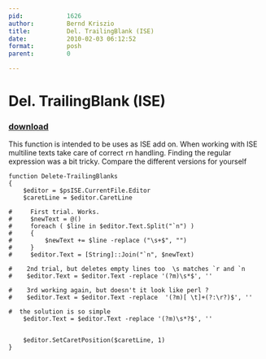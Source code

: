 ```yaml
---
pid:            1626
author:         Bernd Kriszio
title:          Del. TrailingBlank (ISE)
date:           2010-02-03 06:12:52
format:         posh
parent:         0

---
```


# Del. TrailingBlank (ISE)

### [download](//scripts/1626.ps1)

This function is intended to be uses as ISE add on.
When working with ISE multiline texts take care of correct `r`n handling. 
Finding the regular expression was a bit tricky.
Compare the different versions for yourself

```posh
function Delete-TrailingBlanks
{
    $editor = $psISE.CurrentFile.Editor
    $caretLine = $editor.CaretLine

#     First trial. Works.  
#     $newText = @()
#     foreach ( $line in $editor.Text.Split("`n") )
#     {
#         $newText += $line -replace ("\s+$", "")
#     }
#     $editor.Text = [String]::Join("`n", $newText)
 
#    2nd trial, but deletes empty lines too  \s matches `r and `n    
#    $editor.Text = $editor.Text -replace '(?m)\s*$', ''

#    3rd working again, but doesn't it look like perl ? 
#    $editor.Text = $editor.Text -replace  '(?m)[ \t]+(?:\r?)$', ''

#  the solution is so simple  
    $editor.Text = $editor.Text -replace '(?m)\s*?$', ''

       
    $editor.SetCaretPosition($caretLine, 1)
}

```

